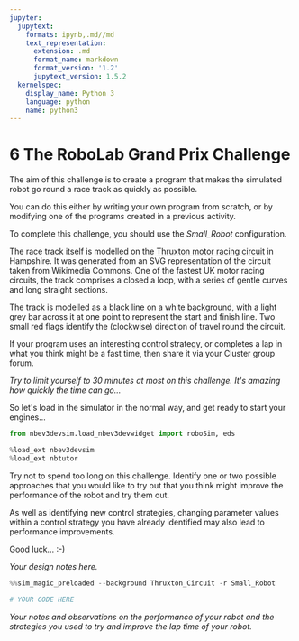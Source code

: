 ```yaml
---
jupyter:
  jupytext:
    formats: ipynb,.md//md
    text_representation:
      extension: .md
      format_name: markdown
      format_version: '1.2'
      jupytext_version: 1.5.2
  kernelspec:
    display_name: Python 3
    language: python
    name: python3
---
```


# 6 The RoboLab Grand Prix Challenge

The aim of this challenge is to create a program that makes the simulated robot go round a race track as quickly as possible.

You can do this either by writing your own program from scratch, or by modifying one of the programs created in a previous activity.

To complete this challenge, you should use the *Small_Robot* configuration.

The race track itself is modelled on the [Thruxton motor racing circuit](https://thruxtonracing.co.uk/) in Hampshire. It was generated from an SVG representation of the circuit taken from Wikimedia Commons. One of the fastest UK motor racing circuits, the track comprises a closed a loop, with a series of gentle curves and long straight sections.

The track is modelled as a black line on a white background, with a light grey bar across it at one point to represent the start and finish line. Two small red flags identify the (clockwise) direction of travel round the circuit.

If your program uses an interesting control strategy, or completes a lap in what you think might be a fast time, then share it via your Cluster group forum.

<!-- #region tags=["alert-danger"] -->
*Try to limit yourself to 30 minutes at most on this challenge. It's amazing how quickly the time can go...*
<!-- #endregion -->

So let's load in the simulator in the normal way, and get ready to start your engines...

```python
from nbev3devsim.load_nbev3devwidget import roboSim, eds

%load_ext nbev3devsim
%load_ext nbtutor
```

Try not to spend too long on this challenge. Identify one or two possible approaches that you would like to try out that you think might improve the performance of the robot and try them out.

As well as identifying new control strategies, changing parameter values within a control strategy you have already identified may also lead to performance improvements.

Good luck... :-)

<!-- #region student=true -->
*Your design notes here.*
<!-- #endregion -->

```python student=true
%%sim_magic_preloaded --background Thruxton_Circuit -r Small_Robot

# YOUR CODE HERE
```

<!-- #region student=true -->
*Your notes and observations on the performance of your robot and the strategies you used to try and improve the lap time of your robot.*
<!-- #endregion -->
